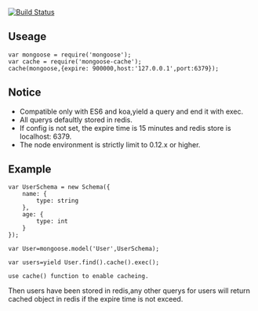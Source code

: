 
[![Build Status](https://travis-ci.org/flex1988/mongoose-cache.svg?branch=master)](https://travis-ci.org/flex1988/mongoose-cache)

## Useage

    var mongoose = require('mongoose');
    var cache = require('mongoose-cache');
    cache(mongoose,{expire: 900000,host:'127.0.0.1',port:6379});

## Notice

- Compatible only with ES6 and koa,yield a query and end it with exec.
- All querys defaultly stored in redis.
- If config is not set, the expire time is 15 minutes and redis store is localhost: 6379.
- The node environment is strictly limit to 0.12.x or higher.

## Example

    var UserSchema = new Schema({
        name: {
            type: string
        },
        age: {
            type: int
        }
    });

    var User=mongoose.model('User',UserSchema);

    var users=yield User.find().cache().exec();

    use cache() function to enable cacheing.

Then users have been stored in redis,any other querys for users will return cached object in redis if the expire time is not exceed.
